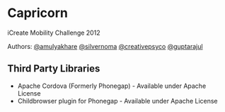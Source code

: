 Capricorn
=========

iCreate Mobility Challenge 2012

Authors:
[@amulyakhare](http://github.com/amulyakhare)
[@silvernoma](http://github.com/silvernoma)
[@creativepsyco](http://github.com/creativepsyco)
[@guptarajul](http://github.com/guptarajul)

Third Party Libraries
---------------------
- Apache Cordova (Formerly Phonegap) - Available under Apache License
- Childbrowser plugin for Phonegap - Available under Apache License


